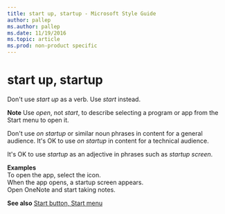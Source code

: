 ```yaml
---
title: start up, startup - Microsoft Style Guide
author: pallep
ms.author: pallep
ms.date: 11/19/2016
ms.topic: article
ms.prod: non-product specific
---
```


# start up, startup

Don't use *start up* as a verb. Use *start* instead.

**Note** Use *open*, not *start*, to describe selecting a program or app from the Start menu to open it.

Don't use *on startup* or similar noun phrases in content for a general audience. It's OK to use *on startup* in content for a technical audience.

It's OK to use *startup* as an adjective in phrases such as *startup screen*.

**Examples**  
To open the app, select the icon.  
When the app opens, a startup screen appears.  
Open OneNote and start taking notes.  

**See also** [Start button, Start menu](/style-guide/a-z-word-list-term-collections/s/start-button-start-menu)
